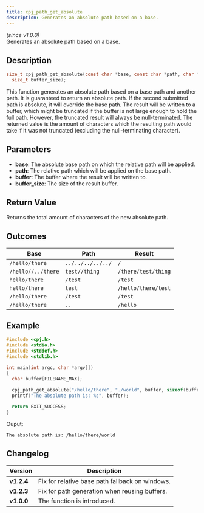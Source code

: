 ```yaml
---
title: cpj_path_get_absolute
description: Generates an absolute path based on a base.
---
```


_(since v1.0.0)_  
Generates an absolute path based on a base.

## Description
```c
size_t cpj_path_get_absolute(const char *base, const char *path, char *buffer,
  size_t buffer_size);
```

This function generates an absolute path based on a base path and another path. It is guaranteed to return an absolute path. If the second submitted path is absolute, it will override the base path. The result will be written to a buffer, which might be truncated if the buffer is not large enough to hold the full path. However, the truncated result will always be null-terminated. The returned value is the amount of characters which the resulting path would take if it was not truncated (excluding the null-terminating character).

## Parameters
 * **base**: The absolute base path on which the relative path will be applied.
 * **path**: The relative path which will be applied on the base path.
 * **buffer**: The buffer where the result will be written to.
 * **buffer_size**: The size of the result buffer.

## Return Value
Returns the total amount of characters of the new absolute path.

## Outcomes

| Base                 | Path                | Result                |
|----------------------|---------------------|-----------------------|
| ``/hello/there``     | ``../../../../../`` | ``/``                 |
| ``/hello//../there`` | ``test//thing``     | ``/there/test/thing`` |
| ``hello/there``      | ``/test``           | ``/test``             |
| ``hello/there``      | ``test``            | ``/hello/there/test`` |
| ``/hello/there``     | ``/test``           | ``/test``             |
| ``/hello/there``     | ``..``              | ``/hello``            |

## Example
```c
#include <cpj.h>
#include <stdio.h>
#include <stddef.h>
#include <stdlib.h>

int main(int argc, char *argv[])
{
  char buffer[FILENAME_MAX];
  
  cpj_path_get_absolute("/hello/there", "./world", buffer, sizeof(buffer));
  printf("The absolute path is: %s", buffer);

  return EXIT_SUCCESS;
}
```

Ouput:
```
The absolute path is: /hello/there/world
```

## Changelog

| Version    | Description                                            |
|------------|--------------------------------------------------------|
| **v1.2.4** | Fix for relative base path fallback on windows.        |
| **v1.2.3** | Fix for path generation when reusing buffers.          |
| **v1.0.0** | The function is introduced.                            |
